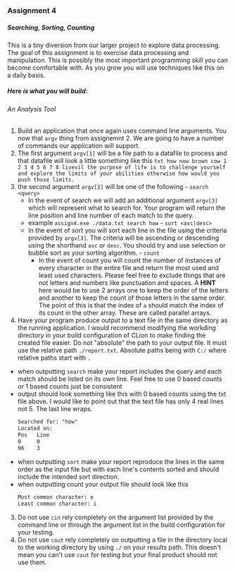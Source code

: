 ### Assignment 4
##### Searching, Sorting, Counting
This is a tiny diversion from our larger project to explore data processing. The goal of this assignment is to exercise data processing and manipulation. This is possibly the most important programming skill you can become comfortable with. As you grow you will use techniques like this on a daily basis.

##### Here is what you will build:
###### An Analysis Tool

1. Build an application that once again uses command line arguments. You now that `argv` thing from assignemnt 2. We are going to have a number of commands our application will support.
  1. The first argument `argv[1]` will be a file path to a datafile to process and that datafile will look a little something like this
    ```txt
    how now brown cow
    1 2 3 4 5 6 7 8
    livevil
    the purpose of life is to challenge yourself and explore the limits of your abilities otherwise how would you push those limits.
    ```
  2. the second argument `argv[2]` will be one of the following
    - `search <query>` 
        - In the event of search we will add an additional argument `argv[3]` which will represent what to search for. Your program will return the line position and line number of each match to the query.
        - example `assign4.exe ./data.txt search how`
    - `sort <asc|desc>`
      - In the event of sort you will sort each line in the file using the criteria provided by `argv[3]`. The criteria will be ascending or descending using the shorthand `asc` or `desc`. You should try and use selection or bubble sort as your sorting algorithm.
    - `count`
        - In the event of count you will count the number of instances of every character in the entire file and return the most used and least used characters. Please feel free to exclude things that are not letters and numbers like punctuation and spaces. A __HINT__ here would be to use 2 arrays one to keep the order of the letters and another to keep the count of those letters in the same order. The point of this is that the index of `a` should match the index of its count in the other array. These are called parallel arrays.
2. Have your program produce output to a text file in the same directory as the running application. I would recommend modifying the workding directory in your build configuration of CLion to make finding the created file easier. Do not "absolute" the path to your output file. It must use the relative path `./report.txt`. Absolute paths being with `C:/` where relative paths start with `.`
  - when outputting `search` make your report includes the query and each match should be listed on its own line. Feel free to use 0 based counts or 1 based counts just be consistent
  - output should look something like this with 0 based counts using the txt file above. I would like to point out that the text file has only 4 real lines not 5. The last line wraps.
    ```txt
    Searched for: "how"
    Located on:
    Pos   Line
    0     0
    96    3
    ```
  - when outputting `sort` make your report reproduce the lines in the same order as the input file but with each line's contents sorted and should include the intended sort direction.
  - when outputting count your output file should look like this
    ```txt
    Most common character: e
    Least common character: i
    ```
3. Do not use `cin` rely completely on the argument list provided by the command line or through the argument list in the build configuration for your testing.
4. Do not use `cout` rely completely on outputting a file in the directory local to the working directory by using `./` on your results path. This doesn't mean you can't use `cout` for testing but your final product should not use them.
